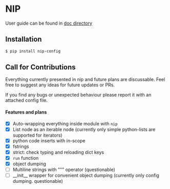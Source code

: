 # NIP

User guide can be found in [doc directory](https://github.com/spairet/nip/tree/main/doc)


Installation
--

``` sh
$ pip install nip-config
```

Call for Contributions
--
Everything currently presented in nip and future plans are discussable. Feel free to suggest any ideas for future updates or PRs.

If you find any bugs or unexpected behaviour please report it with an attached config file.


#### Features and plans

- [x] Auto-wrapping everything inside module with `nip`
- [x] List node as an iterable node (currently only simple python-lists are supported for iterators)
- [x] python code inserts with in-scope
- [x] fstrings
- [X] strict: check typing and reloading dict keys
- [x] `run` function
- [x] object dumping
- [ ] Multiline strings with """ operator (questionable)
- [ ] \_\_init\_\_ wrapper for convenient object dumping (currently only config dumping. questionable)
